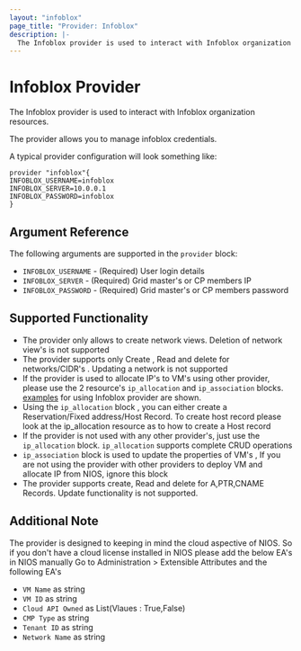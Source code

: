```yaml
---
layout: "infoblox"
page_title: "Provider: Infoblox"
description: |-
  The Infoblox provider is used to interact with Infoblox organization resources.
---
```


# Infoblox Provider

The Infoblox provider is used to interact with Infoblox organization resources.

The provider allows you to manage infoblox credentials.

A typical provider configuration will look something like:

```hcl
provider "infoblox"{
INFOBLOX_USERNAME=infoblox
INFOBLOX_SERVER=10.0.0.1
INFOBLOX_PASSWORD=infoblox
}
```

## Argument Reference

The following arguments are supported in the `provider` block:
* `INFOBLOX_USERNAME` - (Required) User login details
* `INFOBLOX_SERVER` - (Required) Grid master's or CP members IP
* `INFOBLOX_PASSWORD` - (Required) Grid master's or CP members password

## Supported Functionality

* The provider only allows to create network views. Deletion of network view's is not supported
* The provider supports only Create , Read and delete for networks/CIDR's . Updating a network is not supported
* If the provider is used to allocate IP's to VM's using other provider, please use the 2 resource's `ip_allocation` and `ip_association` blocks. [examples](https://github.com/infobloxopen/terraform-provider-infoblox/tree/master/examples) for using Infoblox provider are shown.
* Using the `ip_allocation` block , you can either create a Reservation/Fixed address/Host Record. To create host record please look at the ip_allocation resource as to how to create a Host record
* If the provider is not used with any other provider's, just use the `ip_allocation` block. `ip_allocation` supports complete CRUD operations
* `ip_association` block is used to update the properties of VM's , If you are not using the provider with other providers to deploy VM and allocate IP from NIOS, ignore this block
* The provider supports create, Read and delete for A,PTR,CNAME Records. Update functionality is not supported.

## Additional Note

The provider is designed to keeping in mind the cloud aspective of NIOS. So if you don't have a cloud license installed in NIOS please add the below EA's in NIOS manually
Go to Administration > Extensible Attributes and the following EA's 
* `VM Name` as string 
* `VM ID` as string
* `Cloud API Owned` as List(Vlaues : True,False)
* `CMP Type` as string
* `Tenant ID` as string
* `Network Name` as string
